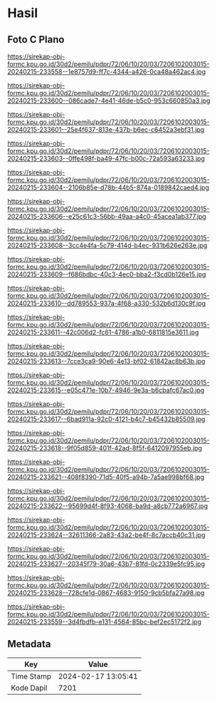 # Hasil

## Foto C Plano

https://sirekap-obj-formc.kpu.go.id/30d2/pemilu/pdpr/72/06/10/20/03/7206102003015-20240215-233558--1e8757d9-ff7c-4344-a426-0ca48a462ac4.jpg

https://sirekap-obj-formc.kpu.go.id/30d2/pemilu/pdpr/72/06/10/20/03/7206102003015-20240215-233600--086cade7-4e41-46de-b5c0-953c660850a3.jpg

https://sirekap-obj-formc.kpu.go.id/30d2/pemilu/pdpr/72/06/10/20/03/7206102003015-20240215-233601--25e4f637-813e-437b-b6ec-c6452a3ebf31.jpg

https://sirekap-obj-formc.kpu.go.id/30d2/pemilu/pdpr/72/06/10/20/03/7206102003015-20240215-233603--0ffe498f-ba49-47fc-b00c-72a593a63233.jpg

https://sirekap-obj-formc.kpu.go.id/30d2/pemilu/pdpr/72/06/10/20/03/7206102003015-20240215-233604--2106b85e-d78b-44b5-874a-0189842caed4.jpg

https://sirekap-obj-formc.kpu.go.id/30d2/pemilu/pdpr/72/06/10/20/03/7206102003015-20240215-233606--e25c61c3-56bb-49aa-a4c0-45acea1ab377.jpg

https://sirekap-obj-formc.kpu.go.id/30d2/pemilu/pdpr/72/06/10/20/03/7206102003015-20240215-233608--3cc4e4fa-5c79-414d-b4ec-931b626e263e.jpg

https://sirekap-obj-formc.kpu.go.id/30d2/pemilu/pdpr/72/06/10/20/03/7206102003015-20240215-233609--f686bdbc-40c3-4ec0-bba2-f3cd0b126e15.jpg

https://sirekap-obj-formc.kpu.go.id/30d2/pemilu/pdpr/72/06/10/20/03/7206102003015-20240215-233610--dd789553-937a-4f68-a330-532b6d130c9f.jpg

https://sirekap-obj-formc.kpu.go.id/30d2/pemilu/pdpr/72/06/10/20/03/7206102003015-20240215-233611--42c006d2-fc61-4786-a1b0-6811815e3611.jpg

https://sirekap-obj-formc.kpu.go.id/30d2/pemilu/pdpr/72/06/10/20/03/7206102003015-20240215-233613--7cce3ca9-90e6-4e13-bf02-61842ac8b63b.jpg

https://sirekap-obj-formc.kpu.go.id/30d2/pemilu/pdpr/72/06/10/20/03/7206102003015-20240215-233615--e05c471e-10b7-4946-9e3a-b6cbafc67ac0.jpg

https://sirekap-obj-formc.kpu.go.id/30d2/pemilu/pdpr/72/06/10/20/03/7206102003015-20240215-233617--6bad911a-92c0-4121-b4c7-b45432b85509.jpg

https://sirekap-obj-formc.kpu.go.id/30d2/pemilu/pdpr/72/06/10/20/03/7206102003015-20240215-233618--9f05d859-401f-42ad-8f5f-6412097955eb.jpg

https://sirekap-obj-formc.kpu.go.id/30d2/pemilu/pdpr/72/06/10/20/03/7206102003015-20240215-233621--408f8390-71d5-40f5-a94b-7a5ae998bf68.jpg

https://sirekap-obj-formc.kpu.go.id/30d2/pemilu/pdpr/72/06/10/20/03/7206102003015-20240215-233622--95699d4f-8f93-4068-ba9d-a8cb772a6967.jpg

https://sirekap-obj-formc.kpu.go.id/30d2/pemilu/pdpr/72/06/10/20/03/7206102003015-20240215-233624--32611366-2a83-43a2-be4f-8c7accb40c31.jpg

https://sirekap-obj-formc.kpu.go.id/30d2/pemilu/pdpr/72/06/10/20/03/7206102003015-20240215-233627--20345f79-30a6-43b7-81fd-0c2339e5fc95.jpg

https://sirekap-obj-formc.kpu.go.id/30d2/pemilu/pdpr/72/06/10/20/03/7206102003015-20240215-233628--728cfe1d-0867-4683-9150-9cb5bfa27a98.jpg

https://sirekap-obj-formc.kpu.go.id/30d2/pemilu/pdpr/72/06/10/20/03/7206102003015-20240215-233559--3d4fbdfb-e131-4564-85bc-bef2ec5172f2.jpg


## Metadata

| Key        | Value               |
| ---------- | ------------------- |
| Time Stamp | 2024-02-17 13:05:41 |
| Kode Dapil | 7201                |



